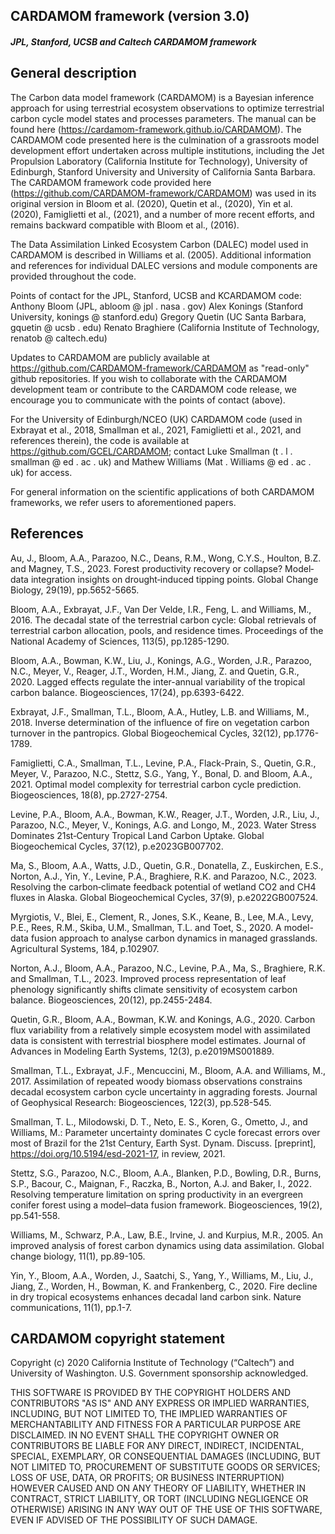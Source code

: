 
## CARDAMOM framework (version 3.0)
#### *JPL, Stanford, UCSB and Caltech CARDAMOM framework*

## General description 

The Carbon data model framework (CARDAMOM) is a Bayesian inference approach for using terrestrial ecosystem observations to optimize terrestrial carbon cycle model states and processes parameters. The manual can be found here (https://cardamom-framework.github.io/CARDAMOM). The CARDAMOM code presented here is the culmination of a grassroots model development effort undertaken across multiple institutions, including the Jet Propulsion Laboratory (California Institute for Technology), University of Edinburgh, Stanford University and University of California Santa Barbara. The CARDAMOM framework code provided here (https://github.com/CARDAMOM-framework/CARDAMOM) was used in its original version in Bloom et al. (2020), Quetin et al., (2020), Yin et al. (2020), Famiglietti et al., (2021), and a number of more recent efforts, and remains backward compatible with Bloom et al., (2016). 

The Data Assimilation Linked Ecosystem Carbon (DALEC) model used in CARDAMOM is described in Williams et al. (2005).  Additional information and references for individual DALEC versions and module components are provided throughout the code.

Points of contact for the JPL, Stanford, UCSB and KCARDAMOM code:
Anthony Bloom (JPL, abloom @ jpl . nasa . gov)
Alex Konings (Stanford University, konings @ stanford.edu)
Gregory Quetin (UC Santa Barbara, gquetin @ ucsb . edu)
Renato Braghiere (California Institute of Technology, renatob @ caltech.edu)

Updates to CARDAMOM  are publicly available at https://github.com/CARDAMOM-framework/CARDAMOM as "read-only" github repositories. If you wish to collaborate with the CARDAMOM development team or contribute to the CARDAMOM code release, we encourage you to communicate with the points of contact (above).

For the University of Edinburgh/NCEO (UK) CARDAMOM code (used in Exbrayat et al., 2018, Smallman et al., 2021, Famiglietti et al., 2021,  and references therein), the code is available at https://github.com/GCEL/CARDAMOM; contact Luke Smallman (t . l . smallman @ ed . ac . uk) and Mathew Williams (Mat . Williams @ ed . ac . uk) for access.

For general information on the scientific applications of both CARDAMOM frameworks, we refer users to aforementioned papers. 

## References

Au, J., Bloom, A.A., Parazoo, N.C., Deans, R.M., Wong, C.Y.S., Houlton, B.Z. and Magney, T.S., 2023. Forest productivity recovery or collapse? Model‐data integration insights on drought‐induced tipping points. Global Change Biology, 29(19), pp.5652-5665.

Bloom, A.A., Exbrayat, J.F., Van Der Velde, I.R., Feng, L. and Williams, M., 2016. The decadal state of the terrestrial carbon cycle: Global retrievals of terrestrial carbon allocation, pools, and residence times. Proceedings of the National Academy of Sciences, 113(5), pp.1285-1290.

Bloom, A.A., Bowman, K.W., Liu, J., Konings, A.G., Worden, J.R., Parazoo, N.C., Meyer, V., Reager, J.T., Worden, H.M., Jiang, Z. and Quetin, G.R., 2020. Lagged effects regulate the inter-annual variability of the tropical carbon balance. Biogeosciences, 17(24), pp.6393-6422.

Exbrayat, J.F., Smallman, T.L., Bloom, A.A., Hutley, L.B. and Williams, M., 2018. Inverse determination of the influence of fire on vegetation carbon turnover in the pantropics. Global Biogeochemical Cycles, 32(12), pp.1776-1789.

Famiglietti, C.A., Smallman, T.L., Levine, P.A., Flack-Prain, S., Quetin, G.R., Meyer, V., Parazoo, N.C., Stettz, S.G., Yang, Y., Bonal, D. and Bloom, A.A., 2021. Optimal model complexity for terrestrial carbon cycle prediction. Biogeosciences, 18(8), pp.2727-2754.

Levine, P.A., Bloom, A.A., Bowman, K.W., Reager, J.T., Worden, J.R., Liu, J., Parazoo, N.C., Meyer, V., Konings, A.G. and Longo, M., 2023. Water Stress Dominates 21st‐Century Tropical Land Carbon Uptake. Global Biogeochemical Cycles, 37(12), p.e2023GB007702.

Ma, S., Bloom, A.A., Watts, J.D., Quetin, G.R., Donatella, Z., Euskirchen, E.S., Norton, A.J., Yin, Y., Levine, P.A., Braghiere, R.K. and Parazoo, N.C., 2023. Resolving the carbon‐climate feedback potential of wetland CO2 and CH4 fluxes in Alaska. Global Biogeochemical Cycles, 37(9), p.e2022GB007524.

Myrgiotis, V., Blei, E., Clement, R., Jones, S.K., Keane, B., Lee, M.A., Levy, P.E., Rees, R.M., Skiba, U.M., Smallman, T.L. and Toet, S., 2020. A model-data fusion approach to analyse carbon dynamics in managed grasslands. Agricultural Systems, 184, p.102907.

Norton, A.J., Bloom, A.A., Parazoo, N.C., Levine, P.A., Ma, S., Braghiere, R.K. and Smallman, T.L., 2023. Improved process representation of leaf phenology significantly shifts climate sensitivity of ecosystem carbon balance. Biogeosciences, 20(12), pp.2455-2484.

Quetin, G.R., Bloom, A.A., Bowman, K.W. and Konings, A.G., 2020. Carbon flux variability from a relatively simple ecosystem model with assimilated data is consistent with terrestrial biosphere model estimates. Journal of Advances in Modeling Earth Systems, 12(3), p.e2019MS001889.

Smallman, T.L., Exbrayat, J.F., Mencuccini, M., Bloom, A.A. and Williams, M., 2017. Assimilation of repeated woody biomass observations constrains decadal ecosystem carbon cycle uncertainty in aggrading forests. Journal of Geophysical Research: Biogeosciences, 122(3), pp.528-545.

Smallman, T. L., Milodowski, D. T., Neto, E. S., Koren, G., Ometto, J., and Williams, M.: Parameter uncertainty dominates C cycle forecast errors over most of Brazil for the 21st Century, Earth Syst. Dynam. Discuss. [preprint], https://doi.org/10.5194/esd-2021-17, in review, 2021. 

Stettz, S.G., Parazoo, N.C., Bloom, A.A., Blanken, P.D., Bowling, D.R., Burns, S.P., Bacour, C., Maignan, F., Raczka, B., Norton, A.J. and Baker, I., 2022. Resolving temperature limitation on spring productivity in an evergreen conifer forest using a model–data fusion framework. Biogeosciences, 19(2), pp.541-558.

Williams, M., Schwarz, P.A., Law, B.E., Irvine, J. and Kurpius, M.R., 2005. An improved analysis of forest carbon dynamics using data assimilation. Global change biology, 11(1), pp.89-105.

Yin, Y., Bloom, A.A., Worden, J., Saatchi, S., Yang, Y., Williams, M., Liu, J., Jiang, Z., Worden, H., Bowman, K. and Frankenberg, C., 2020. Fire decline in dry tropical ecosystems enhances decadal land carbon sink. Nature communications, 11(1), pp.1-7.


## CARDAMOM copyright statement
Copyright  (c) 2020 California  Institute  of Technology (“Caltech”) and University of Washington. U.S. Government  sponsorship acknowledged.

THIS SOFTWARE IS PROVIDED BY THE COPYRIGHT HOLDERS AND CONTRIBUTORS "AS IS" AND ANY EXPRESS OR IMPLIED WARRANTIES, INCLUDING, BUT NOT LIMITED  TO, THE IMPLIED WARRANTIES OF MERCHANTABILITY AND FITNESS FOR A PARTICULAR PURPOSE ARE DISCLAIMED. IN NO EVENT SHALL THE COPYRIGHT OWNER OR CONTRIBUTORS BE LIABLE FOR ANY DIRECT, INDIRECT, INCIDENTAL, SPECIAL, EXEMPLARY, OR CONSEQUENTIAL DAMAGES (INCLUDING, BUT NOT LIMITED  TO, PROCUREMENT OF SUBSTITUTE GOODS OR SERVICES; LOSS OF USE, DATA, OR PROFITS; OR BUSINESS INTERRUPTION) HOWEVER CAUSED AND ON ANY THEORY OF LIABILITY, WHETHER IN CONTRACT, STRICT LIABILITY, OR TORT (INCLUDING  NEGLIGENCE OR OTHERWISE) ARISING IN ANY WAY OUT OF THE USE OF THIS  SOFTWARE, EVEN IF ADVISED OF THE POSSIBILITY OF SUCH DAMAGE.
